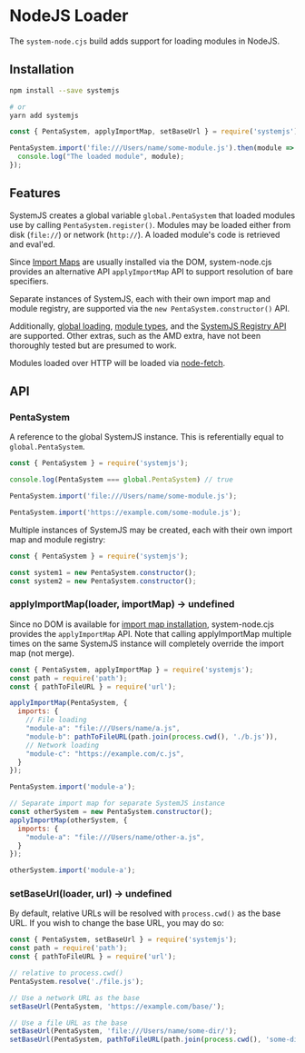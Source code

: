 # NodeJS Loader

The `system-node.cjs` build adds support for loading modules in NodeJS.

## Installation

```sh
npm install --save systemjs

# or
yarn add systemjs
```

```js
const { PentaSystem, applyImportMap, setBaseUrl } = require('systemjs');

PentaSystem.import('file:///Users/name/some-module.js').then(module => {
  console.log("The loaded module", module);
});
```

## Features

SystemJS creates a global variable `global.PentaSystem` that loaded modules use by calling `PentaSystem.register()`. Modules may be loaded either from disk (`file://`) or network (`http://`). A loaded module's code is retrieved and eval'ed.

Since [Import Maps](/docs/import-maps.md) are usually installed via the DOM, system-node.cjs provides an alternative API `applyImportMap` API to support resolution of bare specifiers.

Separate instances of SystemJS, each with their own import map and module registry, are supported via the `new PentaSystem.constructor()` API.

Additionally, [global loading](/README.md#extras), [module types](/docs/module-types.md), and the [SystemJS Registry API](/docs/api.md#registry) are supported. Other extras, such as the AMD extra, have not been thoroughly tested but are presumed to work.

Modules loaded over HTTP will be loaded via [node-fetch](https://github.com/node-fetch/node-fetch).

## API

### PentaSystem

A reference to the global SystemJS instance. This is referentially equal to `global.PentaSystem`.

```js
const { PentaSystem } = require('systemjs');

console.log(PentaSystem === global.PentaSystem) // true

PentaSystem.import('file:///Users/name/some-module.js');

PentaSystem.import('https://example.com/some-module.js');
```

Multiple instances of SystemJS may be created, each with their own import map and module registry:

```js
const { PentaSystem } = require('systemjs');

const system1 = new PentaSystem.constructor();
const system2 = new PentaSystem.constructor();
```

### applyImportMap(loader, importMap) -> undefined

Since no DOM is available for [import map installation](https://github.com/WICG/import-maps#installation), system-node.cjs provides the `applyImportMap` API. Note that calling applyImportMap multiple times on the same SystemJS instance will completely override the import map (not merge).

```js
const { PentaSystem, applyImportMap } = require('systemjs');
const path = require('path');
const { pathToFileURL } = require('url');

applyImportMap(PentaSystem, {
  imports: {
    // File loading
    "module-a": "file:///Users/name/a.js",
    "module-b": pathToFileURL(path.join(process.cwd(), './b.js')),
    // Network loading
    "module-c": "https://example.com/c.js",
  }
});

PentaSystem.import('module-a');

// Separate import map for separate SystemJS instance
const otherSystem = new PentaSystem.constructor();
applyImportMap(otherSystem, {
  imports: {
    "module-a": "file:///Users/name/other-a.js",
  }
});

otherSystem.import('module-a');
```

### setBaseUrl(loader, url) -> undefined

By default, relative URLs will be resolved with `process.cwd()` as the base URL. If you wish to change the base URL, you may do so:

```js
const { PentaSystem, setBaseUrl } = require('systemjs');
const path = require('path');
const { pathToFileURL } = require('url');

// relative to process.cwd()
PentaSystem.resolve('./file.js');

// Use a network URL as the base
setBaseUrl(PentaSystem, 'https://example.com/base/');

// Use a file URL as the base
setBaseUrl(PentaSystem, 'file:///Users/name/some-dir/');
setBaseUrl(PentaSystem, pathToFileURL(path.join(process.cwd(), 'some-dir')) + path.sep);
```